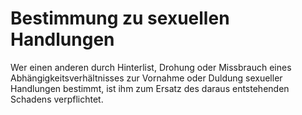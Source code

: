 # Bestimmung zu sexuellen Handlungen

Wer einen anderen durch Hinterlist, Drohung oder Missbrauch eines Abhängigkeitsverhältnisses zur Vornahme oder Duldung sexueller Handlungen bestimmt, ist ihm zum Ersatz des daraus entstehenden Schadens verpflichtet. 

